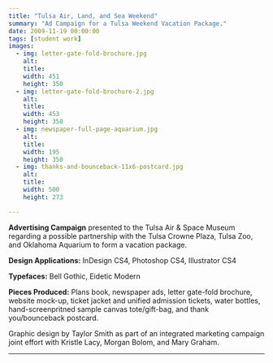 ```yaml
---
title: "Tulsa Air, Land, and Sea Weekend"
summary: "Ad Campaign for a Tulsa Weekend Vacation Package."
date: 2009-11-19 00:00:00
tags: [student work]
images:
  - img: letter-gate-fold-brochure.jpg
    alt: 
    title: 
    width: 451
    height: 350
  - img: letter-gate-fold-brochure-2.jpg
    alt: 
    title: 
    width: 453
    height: 350
  - img: newspaper-full-page-aquarium.jpg
    alt: 
    title: 
    width: 195
    height: 350
  - img: thanks-and-bounceback-11x6-postcard.jpg
    alt: 
    title: 
    width: 500
    height: 273

---
```


**Advertising Campaign** presented to the Tulsa Air &amp; Space Museum regarding a possible partnership with the Tulsa Crowne Plaza, Tulsa Zoo, and Oklahoma Aquarium to form a vacation package.

**Design Applications:** InDesign CS4, Photoshop CS4, Illustrator CS4

**Typefaces:** Bell Gothic, Eidetic Modern

**Pieces Produced:** Plans book, newspaper ads, letter gate-fold brochure, website mock-up, ticket jacket and unified admission tickets, water bottles, hand-screenpritned sample canvas tote/gift-bag, and thank you/bounceback postcard.

Graphic design by Taylor Smith as part of an integrated marketing campaign joint effort with Kristle Lacy, Morgan Bolom, and Mary Graham.

---

